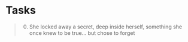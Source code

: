 # Tasks
> 0. She locked away a secret, deep inside herself, something she once knew to be true... but chose to forget
